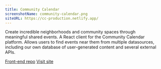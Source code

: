 ```yaml
---
title: Community Calendar
screenshotName: community-calendar.png
siteURL: https://cc-production.netlify.app/
---
```


Create incredible neighborhoods and community spaces through meaningful shared events. A React client for the Community Calendar platform. Allows users to find events near them from multiple datasources, including our own database of user-generated content and several external APIs.

[Front-end repo](https://github.com/Lambda-School-Labs/community-calendar-fe)
[Visit site](https://cc-production.netlify.app/)
